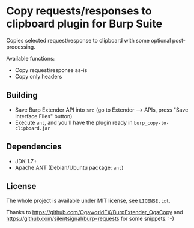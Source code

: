 Copy requests/responses to clipboard plugin for Burp Suite
==========================================================

Copies selected request/response to clipboard with some optional post-processing.

Available functions:
 - Copy request/response as-is
 - Copy only headers

Building
--------

 - Save Burp Extender API into `src` (go to Extender --> APIs, press "Save
   Interface Files" button)
 - Execute `ant`, and you'll have the plugin ready in `burp_copy-to-clipboard.jar`

Dependencies
------------

 - JDK 1.7+
 - Apache ANT (Debian/Ubuntu package: `ant`)

License
-------

The whole project is available under MIT license, see `LICENSE.txt`.

Thanks to https://github.com/OgaworldEX/BurpExtender_OgaCopy and
https://github.com/silentsignal/burp-requests for some snippets. :-)
